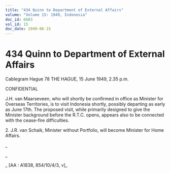 ```yaml
---
title: "434 Quinn to Department of External Affairs"
volume: "Volume 15: 1949, Indonesia"
doc_id: 6603
vol_id: 15
doc_date: 1949-06-15
---
```


# 434 Quinn to Department of External Affairs

Cablegram Hague 78 THE HAGUE, 15 June 1949, 2.35 p.m.

CONFIDENTIAL

J.H. van Maarseveen, who will shortly be confirmed in office as Minister for Overseas Territories, is to visit Indonesia shortly, possibly departing as early as June 17th. The proposed visit, while primarily designed to give the Minister background before the R.T.C. opens, appears also to be connected with the cease-fire difficulties.

2\. J.R. van Schaik, Minister without Portfolio, will become Minister for Home Affairs.

_

_

_ [AA : A1838, 854/10/4/3, v]_
